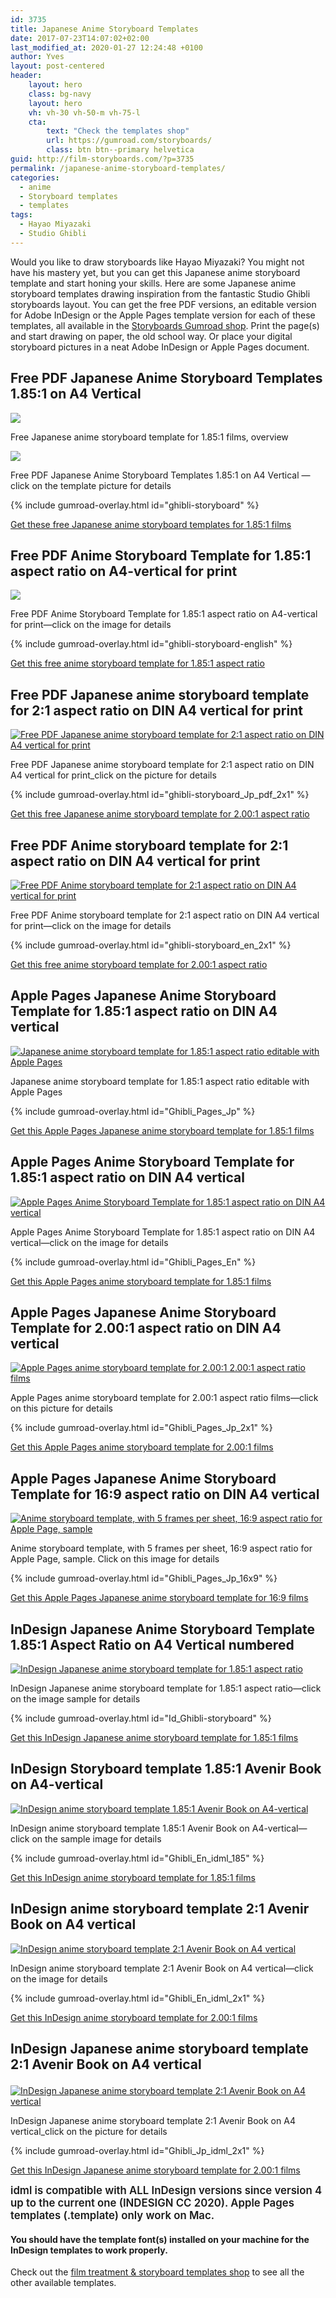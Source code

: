 ```yaml
---
id: 3735
title: Japanese Anime Storyboard Templates
date: 2017-07-23T14:07:02+02:00
last_modified_at: 2020-01-27 12:24:48 +0100
author: Yves
layout: post-centered
header:
    layout: hero
    class: bg-navy
    layout: hero
    vh: vh-30 vh-50-m vh-75-l
    cta:
        text: "Check the templates shop"
        url: https://gumroad.com/storyboards/
        class: btn btn--primary helvetica
guid: http://film-storyboards.com/?p=3735
permalink: /japanese-anime-storyboard-templates/
categories:
  - anime
  - Storyboard templates
  - templates
tags:
  - Hayao Miyazaki
  - Studio Ghibli
---
```


Would you like to draw storyboards like Hayao Miyazaki? You might not have his mastery yet, but you can get this Japanese anime storyboard template and start honing your skills. Here are some Japanese anime storyboard templates drawing inspiration from the fantastic Studio Ghibli storyboards layout. You can get the free PDF versions, an editable version for Adobe InDesign or the Apple Pages template version for each of these templates, all available in the [Storyboards Gumroad shop](https://gumroad.com/storyboards). Print the page(s) and start drawing on paper, the old school way. Or place your digital storyboard pictures in a neat Adobe InDesign or Apple Pages document.

## Free PDF Japanese Anime Storyboard Templates 1.85:1 on A4 Vertical
<a href="https://gum.co/ghibli-storyboard" class="no-underline pv2 grow db"><img class="w-100" src="/images/uploads/2017/09/Film-Storyboards.com_Film_Japanese_Anime_Storyboard-template_1.85x1_A4-vertical_Both.png"></a>
<figcaption>Free Japanese anime storyboard template for 1.85:1 films, overview</figcaption>

<a href="https://gum.co/ghibli-storyboard" class="no-underline pv2 grow db"><img class="w-100" src="/images/uploads/2017/07/Film-Storyboards.com_Film_Japanese_Anime_Storyboard-template_1.85x1_A4-vertical_A.png"></a>
<figcaption>Free PDF Japanese Anime Storyboard Templates 1.85:1 on A4 Vertical — click on the template picture for details</figcaption>

{% include gumroad-overlay.html id="ghibli-storyboard" %}

[Get these free Japanese anime storyboard templates for 1.85:1 films](https://gum.co/ghibli-storyboard)

## Free PDF Anime Storyboard Template for 1.85:1 aspect ratio on A4-vertical for print
<a href="https://gum.co/ghibli-storyboard-english" class="no-underline pv2 grow db"><img class="w-100" src="/images/uploads/2017/07/Film-Storyboards.com__Storyboard-template_1.85x1_A4-vertical_print_preview.png"></a>
<figcaption>Free PDF Anime Storyboard Template for 1.85:1 aspect ratio on A4-vertical for print—click on the image for details</figcaption>

{% include gumroad-overlay.html id="ghibli-storyboard-english" %}

[Get this free anime storyboard template for 1.85:1 aspect ratio](https://gum.co/ghibli-storyboard-english)

## Free PDF Japanese anime storyboard template for 2:1 aspect ratio on DIN A4 vertical for print
<a href="https://gum.co/ghibli-storyboard_Jp_pdf_2x1" class="no-underline pv2 grow db"><img class="w-100" src="/images/uploads/2017/07/Film-Storyboards.com_Free_PDF_Japanese_Anime_Storyboard-template_2x1_vertical.png" alt="Free PDF Japanese anime storyboard template for 2:1 aspect ratio on DIN A4 vertical for print"></a>
<figcaption>Free PDF Japanese anime storyboard template for 2:1 aspect ratio on DIN A4 vertical for print_click on the picture for details</figcaption>

{% include gumroad-overlay.html id="ghibli-storyboard_Jp_pdf_2x1" %}

[Get this free Japanese anime storyboard template for 2.00:1 aspect ratio](https://gum.co/ghibli-storyboard_Jp_pdf_2x1)


## Free PDF Anime storyboard template for 2:1 aspect ratio on DIN A4 vertical for print
<a href="https://gum.co/ghibli-storyboard_en_2x1" class="no-underline pv2 grow db"><img class="w-100" src="/images/uploads/2017/07/Film-Storyboards.com_Free_PDF_Storyboard-template_2x1_A4-vertical_print.png" alt="Free PDF Anime storyboard template for 2:1 aspect ratio on DIN A4 vertical for print"></a>
<figcaption>Free PDF Anime storyboard template for 2:1 aspect ratio on DIN A4 vertical for print—click on the image for details</figcaption>

{% include gumroad-overlay.html id="ghibli-storyboard_en_2x1" %}

[Get this free anime storyboard template for 2.00:1 aspect ratio](https://gum.co/ghibli-storyboard_en_2x1)


## Apple Pages Japanese Anime Storyboard Template for 1.85:1 aspect ratio on DIN A4 vertical
<a href="https://gum.co/Ghibli_Pages_Jp" class="no-underline pv2 grow db"><img class="w-100" src="/images/uploads/2017/07/Apple-Pages-Japanese-Anime-Storyboard-Template-1.85x1-on-A4-vertical_sample.png" alt="Japanese anime storyboard template for 1.85:1 aspect ratio editable with Apple Pages"></a>
<figcaption>Japanese anime storyboard template for 1.85:1 aspect ratio editable with Apple Pages</figcaption>

{% include gumroad-overlay.html id="Ghibli_Pages_Jp" %}

[Get this Apple Pages Japanese anime storyboard template for 1.85:1 films](https://gum.co/Ghibli_Pages_Jp)


## Apple Pages Anime Storyboard Template for 1.85:1 aspect ratio on DIN A4 vertical
<a href="https://gum.co/Ghibli_Pages_En" class="no-underline pv2 grow db"><img class="w-100" src="/images/uploads/2018/11/Apple-Pages-Anime-Storyboard-Template-1.85x1-on-A4-vertical_sample_layout.jpg" alt="Apple Pages Anime Storyboard Template for 1.85:1 aspect ratio on DIN A4 vertical"></a>
<figcaption>Apple Pages Anime Storyboard Template for 1.85:1 aspect ratio on DIN A4 vertical—click on the image for details</figcaption>

{% include gumroad-overlay.html id="Ghibli_Pages_En" %}

[Get this Apple Pages anime storyboard template for 1.85:1 films](https://gum.co/Ghibli_Pages_En)

## Apple Pages Japanese Anime Storyboard Template for 2.00:1 aspect ratio on DIN A4 vertical
<a href="https://gum.co/Ghibli_Pages_Jp_2x1" class="no-underline pv2 grow db"><img class="w-100" src="/images/uploads/2017/07/Apple-Pages-Japanese-Anime-Storyboard-Template-2x1-on-A4-vertical_sample_Little-Bighorn.png" alt="Apple Pages anime storyboard template for 2.00:1 2.00:1 aspect ratio films"></a>
<figcaption>Apple Pages anime storyboard template for 2.00:1 aspect ratio films—click on this picture for details</figcaption>

{% include gumroad-overlay.html id="Ghibli_Pages_Jp_2x1" %}

[Get this Apple Pages anime storyboard template for 2.00:1 films](https://gum.co/Ghibli_Pages_Jp_2x1)

## Apple Pages Japanese Anime Storyboard Template for 16:9 aspect ratio on DIN A4 vertical
<a href="https://gum.co/Ghibli_Pages_Jp_16x9" class="no-underline pv2 grow db"><img class="w-100" src="/images/uploads/2017/07/Apple-Pages_Japanese-Anime-Storyboard-Template_16x9-on-A4-vertical_sample.png" alt="Anime storyboard template, with 5 frames per sheet, 16:9 aspect ratio for Apple Page, sample"></a>
<figcaption>Anime storyboard template, with 5 frames per sheet, 16:9 aspect ratio for Apple Page, sample. Click on this image for details</figcaption>

{% include gumroad-overlay.html id="Ghibli_Pages_Jp_16x9" %}

[Get this Apple Pages Japanese anime storyboard template for 16:9 films](https://gum.co/Ghibli_Pages_Jp_16x9)

## InDesign Japanese Anime Storyboard Template 1.85:1 Aspect Ratio on A4 Vertical numbered
<a href="https://gum.co/Id_Ghibli-storyboard" class="no-underline pv2 grow db"><img class="w-100" src="/images/uploads/2017/07/Film-Storyboards.com_Japanese_Anime_Storyboard-template_1.85x1_A4-vertical_00.png" alt="InDesign Japanese anime storyboard template for 1.85:1 aspect ratio"></a>
<figcaption>InDesign Japanese anime storyboard template for 1.85:1 aspect ratio—click on the image sample for details</figcaption>

{% include gumroad-overlay.html id="Id_Ghibli-storyboard" %}

[Get this InDesign Japanese anime storyboard template for 1.85:1 films](https://gum.co/Id_Ghibli-storyboard)

## InDesign Storyboard template 1.85:1 Avenir Book on A4-vertical
<a href="https://gum.co/Ghibli_En_idml_185" class="no-underline pv2 grow db"><img class="w-100" src="/images/uploads/2017/07/InDesign_Storyboard-template_1.85x1_Avenir_Book_A4-vertical_with-text.png" alt="InDesign anime storyboard template 1.85:1 Avenir Book on A4-vertical"></a>
<figcaption>InDesign anime storyboard template 1.85:1 Avenir Book on A4-vertical—click on the sample image for details</figcaption>

{% include gumroad-overlay.html id="Ghibli_En_idml_185" %}

[Get this InDesign anime storyboard template for 1.85:1 films](https://gum.co/Ghibli_En_idml_185)

## InDesign anime storyboard template 2:1 Avenir Book on A4 vertical
<a href="https://gum.co/Ghibli_En_idml_2x1" class="no-underline pv2 grow db"><img class="w-100" src="/images/uploads/2017/07/Film-Storyboards.com_Anime_Storyboard-template_2x1_Avenir_Book_A4-vertical2.png" alt="InDesign anime storyboard template 2:1 Avenir Book on A4 vertical"></a>
<figcaption>InDesign anime storyboard template 2:1 Avenir Book on A4 vertical—click on the image for details</figcaption>

{% include gumroad-overlay.html id="Ghibli_En_idml_2x1" %}

[Get this InDesign anime storyboard template for 2.00:1 films](https://gum.co/Ghibli_En_idml_2x1)

## InDesign Japanese anime storyboard template 2:1 Avenir Book on A4 vertical<figure id="attachment_4579" aria-describedby="caption-attachment-4579" style="width: 1200px" class="wp-caption aligncenter">
<a href="https://gum.co/Ghibli_Jp_idml_2x1" class="no-underline pv2 grow db"><img class="w-100" src="/images/uploads/2017/07/Film-Storyboards.com__Japanese_Anime_Storyboard-template_2x1_Avenir_Book_A4-vertical.png" alt="InDesign Japanese anime storyboard template 2:1 Avenir Book on A4 vertical"></a>
<figcaption>InDesign Japanese anime storyboard template 2:1 Avenir Book on A4 vertical_click on the picture for details</figcaption>

{% include gumroad-overlay.html id="Ghibli_Jp_idml_2x1" %}

[Get this InDesign Japanese anime storyboard template for 2.00:1 films](https://gum.co/Ghibli_Jp_idml_2x1)

<span style="font-size: 1.2em; font-weight: 600;">idml is compatible with ALL InDesign versions since version 4 up to the current one (INDESIGN CC 2020). Apple Pages templates (.template) only work on Mac.</span>

#### You should have the template font(s) installed on your machine for the InDesign templates to work properly.

Check out the [film treatment & storyboard templates shop](https://gumroad.com/storyboards) to see all the other available templates.
